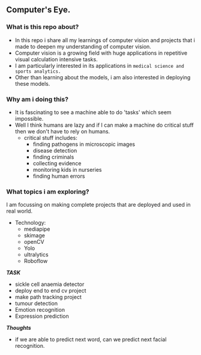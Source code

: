 ## Computer's Eye.
### What is this repo about?
- In this repo i share all my learnings of computer vision and projects that i made to deepen my understanding of computer vision.
- Computer vision is a growing field with huge applications in repetitive visual calculation intensive tasks.
- I am particularly interested in its applications in ```medical science and sports analytics.```
- Other than learning about the models, i am also interested in deploying these models.

### Why am i doing this?

- It is fascinating to see a machine able to do 'tasks' which seem impossible.
- Well I think humans are lazy and if I can make a machine do critical stuff then we don't have to rely on humans.
    - critical stuff includes:
        - finding pathogens in microscopic images
        - disease detection
        - finding criminals
        - collecting evidence
        - monitoring kids in nurseries
        - finding human errors



### What topics i am exploring?
I am focussing on making complete projects that are deployed and used in real world.
- Technology:
    - mediapipe
    - skimage
    - openCV
    - Yolo
    - ultralytics
    - Roboflow

***_TASK_***
* sickle cell anaemia detector
* deploy end to end cv project
* make path tracking project
* tumour detection
* Emotion recognition
* Expression prediction



***_Thoughts_***
* if we are able to predict next word, can we predict next facial recognition.